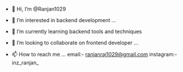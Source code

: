- 👋 Hi, I’m @Ranjan1029
- 👀 I’m interested in backend development ...
- 🌱 I’m currently learning backend tools and techniques

- 💞️ I’m looking to collaborate on frontend developer ...
- 📫 How to reach me ...
email:- ranjanraj1029@gmail.com
instagram:- inz_ranjan_
<!---
Ranjan1029/Ranjan1029 is a ✨ special ✨ repository because its `README.md` (this file) appears on your GitHub profile.
You can click the Preview link to take a look at your changes.
--->
